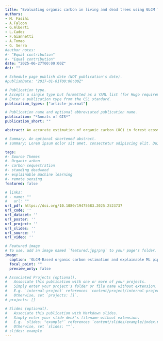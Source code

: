 ```yaml
---
title: "Evaluating organic carbon in living and dead trees using GLCM features and explainable machine learning: insights from Italian national forest"
authors:
- M. Fasihi
- A.Falcon
- G.Alberti
- L.Cadez
- F.Giannetti
- A.Tomao
- G. Serra
#author_notes:
#- "Equal contribution"
#- "Equal contribution"
date: "2025-06-27T00:00:00Z"
doi: ""

# Schedule page publish date (NOT publication's date).
#publishDate: "2017-01-01T00:00:00Z"

# Publication type.
# Accepts a single type but formatted as a YAML list (for Hugo requirements).
# Enter a publication type from the CSL standard.
publication_types: ["article-journal"]

# Publication name and optional abbreviated publication name.
publication: "*Annals of GIS*"
publication_short: ""

abstract: An accurate estimation of organic carbon (OC) in forest ecosystems is essential for understanding carbon dynamics and informing climate change mitigation strategies. This study presents a novel, explainable machine learning framework to estimate two key carbon pools: carbon sequestration in living trees (CSE) and carbon storage in standing deadwood (SDC). The methodology is structured into five key steps. First, we extract Gray-Level Co-occurrence Matrix (GLCM) texture features from LiDAR-derived canopy height models to quantify spatial heterogeneity in forest structure. Second, we integrate these GLCM metrics with vegetation indices (VIs), geomorphological variables, and weather data to create six distinct input configurations. Third, we train and evaluate teen models on each configuration to assess model performance and feature synergy. Fourth, we apply SHapley Additive exPlanations (SHAP) to the three models to transform them into an interpretable white-box model, identifying key predictors such as AVG_mean, SD_entropy, and SD_homogeneity. Finally, we assess model uncertainty using jackknife resampling and error bar analysis. The results indicate that CatBoost and Random Forest models deliver the highest performance for OC estimation. This study is the first to apply GLCM features for the joint estimation of CSE and SDC at a regional scale and to integrate explainable AI into forest carbon modelling. The framework provides a practical, transparent tool for forest managers, policymakers, and carbon monitoring systems, supporting high-resolution, scalable, and interpretable OC assessments.

# Summary. An optional shortened abstract.
# summary: Lorem ipsum dolor sit amet, consectetur adipiscing elit. Duis posuere tellus ac convallis placerat. Proin tincidunt magna sed ex sollicitudin condimentum.

tags:
#- Source Themes
#- Organic arbon
#- carbon sequestration
#- standing deadwood
#- explainable machine learning
#- remote sensing
featured: false

# links:
# - name: ""
#   url: ""
url_pdf: https://doi.org/10.1080/19475683.2025.2523737
url_code: ''
url_dataset: ''
url_poster: ''
url_project: ''
url_slides: ''
url_source: ''
url_video: ''

# Featured image
# To use, add an image named `featured.jpg/png` to your page's folder. 
image:
  caption: 'GLCM-Based organic carbon estimation and explainable ML pipeline for forest inventory data.'
  focal_point: ""
  preview_only: false

# Associated Projects (optional).
#   Associate this publication with one or more of your projects.
#   Simply enter your project's folder or file name without extension.
#   E.g. `internal-project` references `content/project/internal-project/index.md`.
#   Otherwise, set `projects: []`.
# projects: []

# Slides (optional).
#   Associate this publication with Markdown slides.
#   Simply enter your slide deck's filename without extension.
#   E.g. `slides: "example"` references `content/slides/example/index.md`.
#   Otherwise, set `slides: ""`.
# slides: example
---
```


